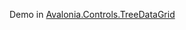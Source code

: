 Demo in [Avalonia.Controls.TreeDataGrid](https://github.com/AvaloniaUI/Avalonia.Controls.TreeDataGrid/blob/master/docs/get-started-flat.md)